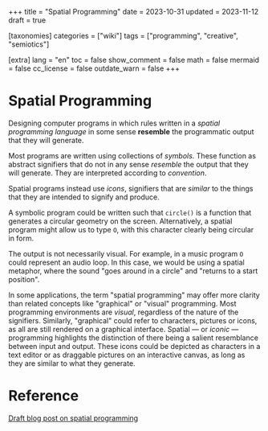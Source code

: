+++
title = "Spatial Programming"
date = 2023-10-31
updated = 2023-11-12
draft = true

[taxonomies]
categories = ["wiki"]
tags = ["programming", "creative", "semiotics"]

[extra]
lang = "en"
toc = false
show_comment = false
math = false
mermaid = false
cc_license = false
outdate_warn = false
+++

# Spatial Programming

Designing computer programs in which rules written in a _spatial
programming language_ in some sense **resemble** the 
programmatic output that they will generate.

Most programs are written using collections of *symbols*.
These function as abstract signifiers that do not in any sense
*resemble* the output that they will generate.
They are interpreted according to *convention*.

Spatial programs instead use *icons*, signifiers that are *similar*
to the things that they are intended to signify and produce.

A symbolic program could be written such that `circle()`
is a function that generates a circular geometry on the screen.
Alternatively, a spatial program might allow us to type `O`,
with this character clearly being circular in form.

The output is not necessarily visual.
For example, in a music program `O` could represent an audio loop.
In this case, we would be using a spatial metaphor, where the
sound "goes around in a circle" and "returns to a start position".

In some applications, the term "spatial programming" may offer more 
clarity than related concepts like "graphical" or "visual" programming.
Most programming environments are *visual*, regardless of the nature of the
signifiers.
Similarly, "graphical" could refer to characters, pictures
or icons, as all are still rendered on a graphical interface.
Spatial — or *iconic* — programming highlights the distinction of
there being a salient resemblance between input and output. 
These icons could be depicted as characters in a text editor or as 
draggable pictures on an interactive canvas, as long as they are 
similar to what they generate.

# Reference

[Draft blog post on spatial programming](@/blog/drafting/2023-10-30-spatial-programming.md)
